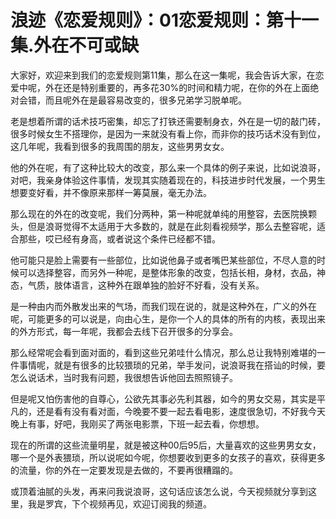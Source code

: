 # 浪迹《恋爱规则》：01恋爱规则：第十一集.外在不可或缺

大家好，欢迎来到我们的恋爱规则第11集，那么在这一集呢，我会告诉大家，在恋爱中呢，外在还是特别重要的，再多花30%的时间和精力呢，在你的外在上面绝对会错，而且呢外在是最容易改变的，很多兄弟学习脱单呢。

老是想着所谓的话术技巧密集，却忘了打铁还需要制身衣，外在是一切的敲门砖，很多时候女生不搭理你，是因为一来就没有看上你，而非你的技巧话术没有到位，这几年呢，我看到很多的我周围的朋友，这些男男女女。

他的外在呢，有了这种比较大的改变，那么来一个具体的例子来说，比如说浪哥，对吧，我亲身体验这件事情，发现其实随着现在的，科技进步时代发展，一个男生想要变好看，并不像原来那样一筹莫展，毫无办法。

那么现在的外在的改变呢，我们分两种，第一种呢就单纯的用整容，去医院换颗头，但是浪哥觉得不太适用于大多数的，就是在此刻看视频学，那么去整容呢，适合那些，哎已经有身高，或者说这个条件已经都不错。

他可能只是脸上需要有一些部位，比如说他鼻子或者嘴巴某些部位，不尽人意的时候可以选择整容，而另外一种呢，是整体形象的改变，包括长相，身材，衣品，神态，气质，肢体语言，这种外在跟单独的脸好不好看，没有关系。

是一种由内而外散发出来的气场，而我们现在说的，就是这种外在，广义的外在呢，可能更多的可以说是，向由心生，是你一个人的具体的所有的内核，表现出来的外方形式，每一年呢，我都会去线下召开很多的分享会。

那么经常呢会看到面对面的，看到这些兄弟哇什么情况，那么总让我特别难堪的一件事情呢，就是有很多的比较猥琐的兄弟，举手发问，说浪哥我在搭讪的时候，要怎么说话术，当时我有问题，我很想告诉他回去照照镜子。

但是呢又怕伤害他的自尊心，公欲先其事必先利其器，如今的男女交易，其实是平凡的，还是看有没有看对面，今晚要不要一起去看电影，速度很急切，不好我今天晚上有事，好吧，我刚买了两张电影票，下班一起去看，你想想。

现在的所谓的这些流量明星，就是被这种00后95后，大量喜欢的这些男男女女，哪一个是外表猥琐，所以说呢如今呢，你想要收到更多的女孩子的喜欢，获得更多的流量，你的外在一定要发现是去做的，不要再很糟蹋的。

或顶着油腻的头发，再来问我说浪哥，这句话应该怎么说，今天视频就分享到这里，我是罗宾，下个视频再见，欢迎订阅我的频道。


